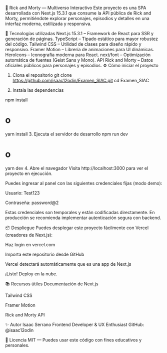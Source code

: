 🌌 Rick and Morty — Multiverso Interactivo
Este proyecto es una SPA desarrollada con Next.js 15.3.1 que consume la API pública de Rick and Morty, permitiéndote explorar personajes, episodios y detalles en una interfaz moderna, estilizada y responsiva.

🚀 Tecnologías utilizadas
Next.js 15.3.1 – Framework de React para SSR y generación de páginas.
TypeScript – Tipado estático para mayor robustez del código.
Tailwind CSS – Utilidad de clases para diseño rápido y responsivo.
Framer Motion – Librería de animaciones para UI dinámicas.
HeroIcons – Iconografía moderna para React.
next/font – Optimización automática de fuentes (Geist Sans y Mono).
API Rick and Morty – Datos oficiales públicos para personajes y episodios.
⚙️ Cómo iniciar el proyecto
1. Clona el repositorio
git clone https://github.com/isaac12odin/Examen_SIAC.git
cd Examen_SIAC

2. Instala las dependencias

npm install
# o
yarn install
3. Ejecuta el servidor de desarrollo
npm run dev
# o
yarn dev
4. Abre el navegador
Visita http://localhost:3000 para ver el proyecto en ejecución.

Puedes ingresar al panel con las siguientes credenciales fijas (modo demo):

Usuario: Test123

Contraseña: password@2

Estas credenciales son temporales y están codificadas directamente. En producción se recomienda implementar autenticación segura con backend.

📦 Despliegue
Puedes desplegar este proyecto fácilmente con Vercel (creadores de Next.js):

Haz login en vercel.com

Importa este repositorio desde GitHub

Vercel detectará automáticamente que es una app de Next.js

¡Listo! Deploy en la nube.

📚 Recursos útiles
Documentación de Next.js

Tailwind CSS

Framer Motion

Rick and Morty API

✨ Autor
Isaac Serrano
Frontend Developer & UX Enthusiast
GitHub: @isaac12odin

📄 Licencia
MIT — Puedes usar este código con fines educativos y personales.
